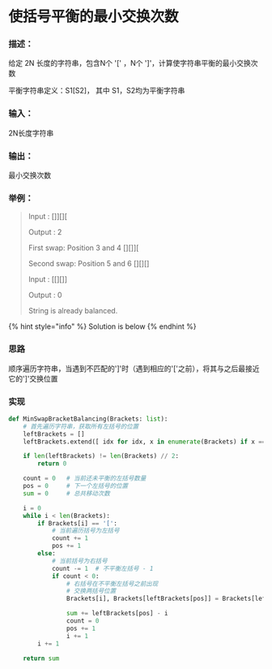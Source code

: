 # 使括号平衡的最小交换次数

### 描述：

给定 2N 长度的字符串，包含N个 '\[' ，N个 '\]'，计算使字符串平衡的最小交换次数

平衡字符串定义：S1\[S2\]， 其中 S1，S2均为平衡字符串

### 输入： 

2N长度字符串

### 输出：

最小交换次数

### 举例：

> Input : \[\]\]\[\]\[ 
>
> Output : 2 
>
> First swap: Position 3 and 4 \[\]\[\]\]\[ 
>
> Second swap: Position 5 and 6 \[\]\[\]\[\]
>
>
>
> Input : \[\[\]\[\]\] 
>
> Output : 0 
>
> String is already balanced.

{% hint style="info" %}
Solution is below
{% endhint %}

### 思路

顺序遍历字符串，当遇到不匹配的'\]'时（遇到相应的'\['之前），将其与之后最接近它的'\]'交换位置

### 实现

```python
def MinSwapBracketBalancing(Brackets: list):
	# 首先遍历字符串，获取所有左括号的位置
	leftBrackets = []
	leftBrackets.extend([ idx for idx, x in enumerate(Brackets) if x == '['])

	if len(leftBrackets) != len(Brackets) // 2:	
		return 0

	count = 0	# 当前还未平衡的左括号数量
	pos = 0		# 下一个左括号的位置
	sum = 0		# 总共移动次数

	i = 0
	while i < len(Brackets):
		if Brackets[i] == '[':
			# 当前遍历括号为左括号
			count += 1
			pos += 1
		else:
			# 当前括号为右括号
			count -= 1	# 不平衡左括号 - 1
			if count < 0:
				# 右括号在不平衡左括号之前出现
				# 交换两括号位置
				Brackets[i], Brackets[leftBrackets[pos]] = Brackets[leftBrackets[pos]],Brackets[i]

				sum += leftBrackets[pos] - i
				count = 0
				pos += 1
				i += 1
		i += 1

	return sum
```

